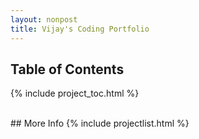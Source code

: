 ```yaml
---
layout: nonpost
title: Vijay's Coding Portfolio
---
```


## Table of Contents
{% include project_toc.html %}

<br />
## More Info
{% include projectlist.html %}
